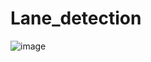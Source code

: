 # Lane_detection

![image](https://github.com/amankhande/Lane_detection/assets/96623314/e373eb62-dddb-4695-8594-4cafb0b4f235)
